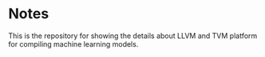 # Notes

This is the repository for showing the details about LLVM and TVM platform for compiling machine learning models.
